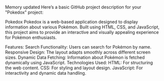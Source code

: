 
Memory updated
Here’s a basic GitHub project description for your "Pokedox" project:

Pokedox
Pokedox is a web-based application designed to display information about various Pokémon. Built using HTML, CSS, and JavaScript, this project aims to provide an interactive and visually appealing experience for Pokémon enthusiasts.

Features:
Search Functionality: Users can search for Pokémon by name.
Responsive Design: The layout adapts smoothly across different screen sizes.
Dynamic Data Fetching: Information about Pokémon is fetched dynamically using JavaScript.
Technologies Used:
HTML: For structuring the web content.
CSS: For styling and layout design.
JavaScript: For interactivity and dynamic data handling.
  
